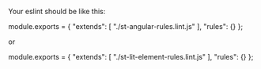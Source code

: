 Your eslint should be like this:

module.exports = {
  "extends": [
    "./st-angular-rules.lint.js"
  ],
  "rules": {}
};

or 

module.exports = {
  "extends": [
    "./st-lit-element-rules.lint.js"
  ],
  "rules": {}
};
